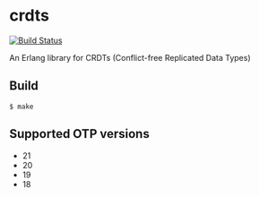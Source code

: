 crdts
=====

[![Build Status](https://travis-ci.com/amutake/crdts.svg?token=9TKUzXyfyzAJyDxXiAXs&branch=master)](https://travis-ci.com/amutake/crdts)

An Erlang library for CRDTs (Conflict-free Replicated Data Types)

Build
-----

```
$ make
```

Supported OTP versions
----------------------

- 21
- 20
- 19
- 18
